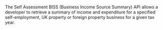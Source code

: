 The Self Assessment BISS (Business Income Source Summary) API allows a developer to retrieve a summary of income and expenditure for a specified self-employment, UK property or foreign property business for a given tax year.
